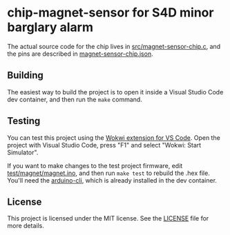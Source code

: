 # chip-magnet-sensor for S4D minor barglary alarm


The actual source code for the chip lives in [src/magnet-sensor-chip.c](src/magnet-sensor-chip.c), and the pins are described in [magnet-sensor-chip.json](magnet-sensor-chip.json).

## Building

The easiest way to build the project is to open it inside a Visual Studio Code dev container, and then run the `make` command.

## Testing

You can test this project using the [Wokwi extension for VS Code](https://marketplace.visualstudio.com/items?itemName=wokwi.wokwi-vscode). Open the project with Visual Studio Code, press "F1" and select "Wokwi: Start Simulator".

If you want to make changes to the test project firmware, edit [test/magnet/magnet.ino](test/magnet/magnet.ino), and then run `make test` to rebuild the .hex file. You'll need the [arduino-cli](https://arduino.github.io/arduino-cli/latest/installation/), which is already installed in the dev container.

## License

This project is licensed under the MIT license. See the [LICENSE](LICENSE) file for more details.
